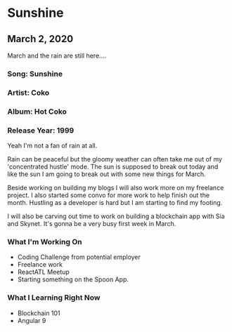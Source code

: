 # Sunshine

## March 2, 2020

March and the rain are still here....

### Song: Sunshine

### Artist: Coko

### Album: Hot Coko

### Release Year: 1999

Yeah I'm not a fan of rain at all.

Rain can be peaceful but the gloomy weather can often take me out of my 'concentrated hustle' mode. The sun is supposed to break out today and like the sun I am going to break out with some new things for March.

Beside working on building my blogs I will also work more on my freelance project. I also started some convo for more work to help finish out the month. Hustling as a developer is hard but I am starting to find my footing.

I will also be carving out time to work on building a blockchain app with Sia and Skynet. It's gonna be a very busy first week in March.

### What I'm Working On

- Coding Challenge from potential employer
- Freelance work
- ReactATL Meetup
- Starting something on the Spoon App.

### What I Learning Right Now

- Blockchain 101
- Angular 9
